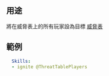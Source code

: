 ## 用途
將在威脅表上的所有玩家設為目標 [威脅表](/Mobs/ThreatTables)

## 範例
```yaml
  Skills:
  - ignite @ThreatTablePlayers
```
